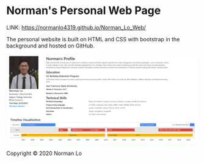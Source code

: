 # Norman's Personal Web Page

LINK: https://normanlo4319.github.io/Norman_Lo_Web/

The personal website is built on HTML and CSS with bootstrap in the background and hosted on GitHub.

![page image](images/page.png)

Copyright © 2020 Norman Lo
